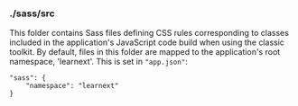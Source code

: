 ### ./sass/src

This folder contains Sass files defining CSS rules corresponding to classes
included in the application's JavaScript code build when using the classic toolkit.
By default, files in this folder are mapped to the application's root namespace, 'learnext'.
This is set in `"app.json"`:

    "sass": {
        "namespace": "learnext"
    }